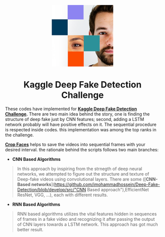 <div align="center">
    <img src="/images/index.jpg" width="200">
</div>

<h1 align="center">Kaggle Deep Fake Detection Challenge</h1>


These codes have implemented for  **[Kaggle Deep Fake Detection Challenge](https://www.kaggle.com/c/deepfake-detection-challenge "Kaggle Deep Fake Detection Challenge").**  There are two main idea behind the story, one is finding the structure of deep fake just by CNN features; second, adding a LSTM network probably will have positive effects on it. 
The sequential procedure is respected inside codes.
this implementation was among the top ranks in the challenge. 


[**Crop Faces**](https://github.com/imohammadhossein/Deep-Fake-Detection/blob/develop/src/face_extractor.ipynb "face extractor mtcnn") helps to save the videos into sequential frames with your desired interval. the rationale behind the scripts follows two main branches: 

* **CNN Based Algorithms** 
> In this approach by inspiring from the strnegth of deep neural networks, we attempted to figure out the structure and texture of Deep-fake videos using convolutional layers. 
> There are some ([**CNN-Based networks**](https://github.com/imohammadhossein/Deep-Fake-Detection/blob/develop/src/"CNN Based approach"),EfficientNet ResNet, VGG, ...), each with different results.
> 
> 
* **RNN Based Algorithms**
> RNN based algorithms utilizes the vital features hidden in sequences of frames in a fake video and recognizing it after passing the output of CNN layers towards a LSTM network. This approach has got much better result.

